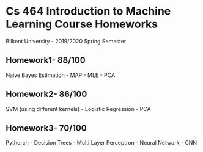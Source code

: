 # Cs 464 Introduction to Machine Learning Course Homeworks
Bilkent University - 2019/2020 Spring Semester
## Homework1-  88/100 
  Naive Bayes Estimation - MAP - MLE - PCA 
## Homework2-  86/100
  SVM (using different kernels) - Logistic Regression - PCA 
## Homework3-  70/100 
  Pythorch - Decision Trees - Multi Layer Perceptron - Neural Network - CNN 
